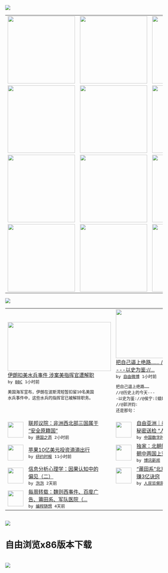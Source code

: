 

<a href="https://github.com/greatfire/z/raw/master/FreeBrowser.apk"><img src="https://raw.githubusercontent.com/greatfire/wiki/master/x/header.png" /></a><table><tr><td width="262" align="center" valign="center"><a href="https://github.com/greatfire/wiki/wiki/nyt" title="纽约时报中文网 国际纵览"><img src="https://raw.githubusercontent.com/greatfire/wiki/master/x/nyt_flag.png" width="215"/></a></td><td width="262" align="center" valign="center"><a href="https://github.com/greatfire/wiki/wiki/dw" title=""><img src="https://raw.githubusercontent.com/greatfire/wiki/master/x/dw_flag.png" width="215"/></a></td><td width="262" align="center" valign="center"><a href="https://github.com/greatfire/wiki/wiki/rmjd" title=""><img src="https://raw.githubusercontent.com/greatfire/wiki/master/x/rmjd_flag.png" width="215"/></a></td></tr><tr><td width="262" align="center" valign="center"><a href="https://github.com/paopaonetizen/website" title="泡泡 - 未经审查的互联网信息"><img src="https://raw.githubusercontent.com/greatfire/wiki/master/x/pp_flag.png" width="215"/></a></td><td width="262" align="center" valign="center"><a href="https://github.com/getlantern/mirror" title="以及自由微博和GreatFire.org官方中文论坛"><img src="https://raw.githubusercontent.com/greatfire/wiki/master/x/lantern_flag.png" width="215"/></a></td><td width="262" align="center" valign="center"><a href="https://github.com/cdtmirrors/m/" title=""><img src="https://raw.githubusercontent.com/greatfire/wiki/master/x/cdt_flag.png" width="215"/></a></td></tr><tr><td width="262" align="center" valign="center"><a href="https://github.com/program-think/blog" title="编程随想的博客"><img src="https://raw.githubusercontent.com/greatfire/wiki/master/x/pt_flag.png" width="215"/></a></td><td width="262" align="center" valign="center"><a href="https://github.com/greatfire/wiki/wiki/bbc" title=""><img src="https://raw.githubusercontent.com/greatfire/wiki/master/x/bbc_flag.png" width="215"/></a></td><td width="262" align="center" valign="center"><a href="https://github.com/freeweibo/s" title="自由微博 - 匿名和不受屏蔽的新浪微博搜索"><img src="https://raw.githubusercontent.com/greatfire/wiki/master/x/fw_flag.png" width="215"/></a></td></tr><tr><td width="262" align="center" valign="center"><a href="https://github.com/greatfire/wiki/wiki/google" title=""><img src="https://raw.githubusercontent.com/greatfire/wiki/master/x/google_flag.png" width="215"/></a></td><td width="262" align="center" valign="center"><a href="https://github.com/bxnews/boxun" title=""><img src="https://raw.githubusercontent.com/greatfire/wiki/master/x/bx_flag.png" width="215"/></a></td><td width="262" align="center" valign="center"><a href="https://github.com/greatfire/wiki/wiki/open-source" title="欢迎访问GreatFire.org开发者项目网站"><img src="https://raw.githubusercontent.com/greatfire/wiki/master/x/open-source_flag.png" width="215"/></a></td></tr></table><img src="https://raw.githubusercontent.com/greatfire/wiki/master/x/newsfeed text.png" /><table cols="4"><tr><td colspan="2" width="380"><a href="http://www.bbc.com/zhongwen/simp/world/2016/05/160513_us_iran_military_captain"><img src="http://a.files.bbci.co.uk/worldservice/live/assets/images/2016/05/13/160513145947_american_sailors_144x81_iribnews_nocredit.jpg" width="330" height="156"/></a></br><a href="http://www.bbc.com/zhongwen/simp/world/2016/05/160513_us_iran_military_captain">伊朗扣美水兵事件 涉案美指挥官遭解职</a></br><kbd> by <a href="http://www.bbc.co.uk/zhongwen/simp">BBC</a> 1小时前 </kbd></br><pre>美国海军宣布，伊朗在波斯湾短暂扣留10名美国<br/>水兵事件中，这些水兵的指挥官已被解除职务。</pre></td><td colspan="2" width="380"><a href="https://freeweibo.com/weibo/3974798470299834"><img src="http://ww1.sinaimg.cn/large/5d7ca92cjw1f3u2rxpv5nj208c0bo75j.jpg" width="330" height="156"/></a></br><a href="https://freeweibo.com/weibo/3974798470299834">把自己逼上绝路…… //@历史上的今天-<br/>---以史为鉴://…</a></br><kbd> by <a href="https://freeweibo.com/">自由微博</a> 1小时前 </kbd></br><pre>把自己逼上绝路…… //@历史上的今天---<br/>-以史为鉴://@侯宁:[蜡烛]去年都过来了<br/>//@郭洪钧: 还是那句：</pre></td></tr><tr><td><img src="http://www.dw.com/image/0,,19255290_302,00.jpg" width="50" height="50"/></td><td width="280"><a href="http://dw.com/p/1InYB?maca=chi-GK-text-greatfire-all-chinese-15625-xml-mrss">联邦议院：非洲西北部三国属于<br/>“安全原籍国”</a></br><kbd> by <a href="http://dw.de">德国之声</a> 2小时前 </kbd></td><td><img src="http://i2.wp.com/chinadigitaltimes.net/chinese/files/2016/05/%E7%A7%A6%E6%B0%B8%E6%95%8F.jpg?resize=500%2C375" width="50" height="50"/></td><td width="280"><a href="http://feedproxy.google.com/~r/chinadigitaltimes/IyPt/~3/n0ntUfCXKV4/">自由亚洲｜秦永敏“煽颠案”被<br/>秘密送检 “人权观察”...</a></br><kbd> by <a href="http://chinadigitaltimes.net/chinese/">中国数字时代</a> 8小时前 </kbd></td></tr><tr><td><img src="https://raw.githubusercontent.com/greatfire/wiki/master/x/nyt_logo.png" width="50" height="50"/></td><td width="280"><a href="https://d7odklm2qes9e.cloudfront.net/technology/20160513/t13apple/">苹果10亿美元投资滴滴出行</a></br><kbd> by <a href="http://m.cn.nytimes.com/">纽约时报</a> 11小时前 </kbd></td><td><img src="http://www.boxun.com/news/images/2016/05/201605131839intl1.jpg" width="50" height="50"/></td><td width="280"><a href="http://www.boxun.com/news/gb/intl/2016/05/201605131839.shtml">独家：北朝鲜最新核试验可能在<br/>朝中两国上空引爆</a></br><kbd> by <a href="http://www.boxun.com">博讯新闻</a> 1天前 </kbd></td></tr><tr><td><img src="https://raw.githubusercontent.com/greatfire/wiki/master/x/pp_logo.png" width="50" height="50"/></td><td width="280"><a href="https://pao-pao.net/article/695">信息分析心理学：因果认知中的<br/>偏见（二）</a></br><kbd> by <a href="https://pao-pao.net">泡泡</a> 2天前 </kbd></td><td><img src="http://www.rmjdw.com/uploads/160510/3-1605102102421C.jpg" width="50" height="50"/></td><td width="280"><a href="http://www.rmjdw.com//tebiebaodao/20160510/15526.html">“莆田系”北京德胜门中医院年<br/>赚3亿诀窍 </a></br><kbd> by <a href="http://www.rmjdw.com/">人民监督网</a> 3天前 </kbd></td></tr><tr><td><img src="https://lh5.googleusercontent.com/TrrQPTe4daihdQAkIoubxaVbX2-bwHlx7EBiGuOLDmdqrEupJTJG16xVMEsBxvo6oeZoLuJjBdRoA5VAz-5m_CIS0rHQt4V0cIJMpYYQuRdJgKdH1aFT-XYcmalttQaCr-PxcfYDPes" width="50" height="50"/></td><td width="280"><a href="http://feedproxy.google.com/~r/programthink/~3/lyLSIkQnnrc/weekly-share-101.html">每周转载：魏则西事件、百度广<br/>告、莆田系、军队医院（...</a></br><kbd> by <a href="http://program-think.blogspot.com">编程随想</a> 4天前 </kbd></td></table></br><a href="https://github.com/greatfire/z/raw/master/FreeBrowser.apk"><img src="https://raw.githubusercontent.com/greatfire/wiki/master/x/download app.png" /></a><h1>自由浏览x86版本下载<h1><a href="https://github.com/greatfire/z/raw/master/FreeBrowser-x86.apk"><img src="https://raw.githubusercontent.com/greatfire/images/master/fb86.qr.png" /></a>